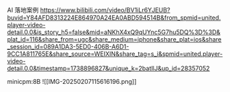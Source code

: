 
AI 落地案例
https://www.bilibili.com/video/BV1iLr6YJEUB?buvid=Y84AFD8313224E864970A24EA0ABD594514B&from_spmid=united.player-video-detail.0.0&is_story_h5=false&mid=aNKhX4xQ9qUYnc5G7hu5DQ%3D%3D&plat_id=116&share_from=ugc&share_medium=iphone&share_plat=ios&share_session_id=089A1DA3-5ED0-406B-A6D1-9CC1A811765E&share_source=WEIXIN&share_tag=s_i&spmid=united.player-video-detail.0.0&timestamp=1738896827&unique_k=2batIlJ&up_id=28357052


minicpm:8B
![[IMG-20250207115616196.png]]